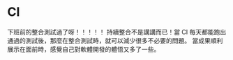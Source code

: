 # CI

下班前的整合測試過了呀！！！！！
持續整合不是講講而已！當 CI 每天都能跑出通過的測試後，那麼在整合測試時，就可以減少很多不必要的問題。
當成果順利展示在面前時，感覺自己對軟體開發的體悟又多了一些。

